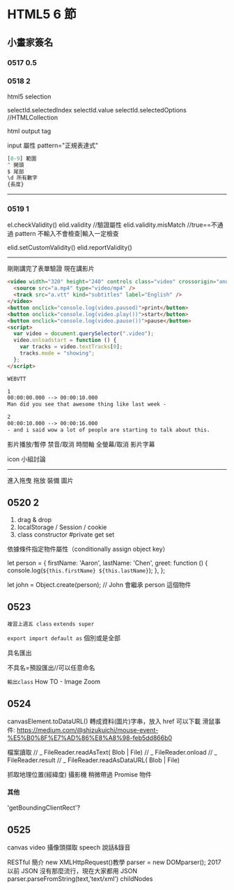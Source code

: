 # HTML5 6 節

## 小畫家簽名

### 0517 0.5

### 0518 2

html5
selection

selectId.selectedIndex
selectId.value
selectId.selectedOptions //HTMLCollection

html output tag

input 屬性 pattern="正規表達式"

```js
[0-9] 範圍
^ 開頭
$ 尾部
\d 所有數字
{長度}
```

---

### 0519 1

el.checkValidity()
elid.validity //驗證屬性
elid.validity.misMatch //true==不通過
pattern 不輸入不會檢查|輸入一定檢查

elid.setCustomValidity()
elid.reportValidity()

---

剛剛講完了表單驗證
現在講影片

```html
<video width="320" height="240" controls class="video" crossorigin="anonymous">
  <source src="a.mp4" type="video/mp4" />
  <track src="a.vtt" kind="subtitles" label="English" />
</video>
<button onclick="console.log(video.paused)">print</button>
<button onclick="console.log(video.play())">start</button>
<button onclick="console.log(video.pause())">pause</button>
<script>
  var video = document.querySelector(".video");
  video.onloadstart = function () {
    var tracks = video.textTracks[0];
    tracks.mode = "showing";
  };
</script>
```

```txt
WEBVTT

1
00:00:00.000 --> 00:00:10.000
Man did you see that awesome thing like last week -

2
00:00:10.000 --> 00:00:16.000
- and i said wow a lot of people are starting to talk about this.
```

影片播放/暫停
禁音/取消
時間軸
全螢幕/取消
影片字幕

icon 小組討論

---

進入拖曳
拖放 裝備 圖片

## 0520 2

1. drag & drop
2. localStorage / Session / cookie
3. class constructor #private get set

依據條件指定物件屬性（conditionally assign object key）

let person = {
firstName: 'Aaron',
lastName: 'Chen',
greet: function () {
console.log(`${this.firstName} ${this.lastName}`);
},
};

let john = Object.create(person); // John 會繼承 person 這個物件

## 0523

`複習上週五 class`
`extends super`

<script type="module"></script>

`export import default as`
個別或是全部

具名匯出

<script type="module"> import {x} from './j.js'</script>

不具名=預設匯出//可以任意命名

<script type="module"> import x from './j.js'</script>

`輸出class`
How TO - Image Zoom

## 0524

canvasElement.toDataURL() 轉成資料(圖片)字串，放入 href 可以下載
滑鼠事件:
https://medium.com/@shizukuichi/mouse-event-%E5%B0%8F%E7%AD%86%E8%A8%98-feb5dd866b0

檔案讀取
// _ FileReader.readAsText( Blob | File)
// _ FileReader.onload
// _ FileReader.result
// _ FileReader.readAsDataURL( Blob | File)

抓取地理位置(經緯度)
攝影機
稍微帶過 Promise 物件

#### 其他

'getBoundingClientRect'?

## 0525

canvas video 攝像頭擷取
speech 說話&錄音

RESTful 簡介
new XMLHttpRequest()教學
parser = new DOMparser();
2017 以前 JSON 沒有那麼流行，現在大家都用 JSON
parser.parseFromString(text,'text/xml')
childNodes
